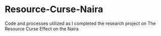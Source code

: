 # Resource-Curse-Naira
Code and processes utilized as I completed the research project on The Resource Curse Effect on the Naira
